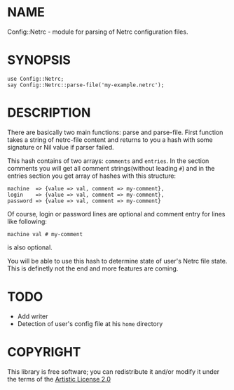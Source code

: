 NAME
====

Config::Netrc - module for parsing of Netrc configuration files.

SYNOPSIS
========

```perl6
use Config::Netrc;
say Config::Netrc::parse-file('my-example.netrc');
```

DESCRIPTION
===========

There are basically two main functions: parse and parse-file. First function takes a string of netrc-file content and returns to you a hash with some signature or Nil value if parser failed.

This hash contains of two arrays: `comments` and `entries`. In the section comments you will get all comment strings(without leading `#`) and in the entries section you get array of hashes with this structure:

```
machine  => {value => val, comment => my-comment},
login    => {value => val, comment => my-comment},
password => {value => val, comment => my-comment}
```
Of course, login or password lines are optional and comment entry for lines like following:

```
machine val # my-comment
```
is also optional.

You will be able to use this hash to determine state of user's Netrc file state. This is definetly not the end and more features are coming.

TODO
====
* Add writer
* Detection of user's config file at his `home` directory

COPYRIGHT
=========

This library is free software; you can redistribute it and/or modify it under the terms of the [Artistic License 2.0](http://www.perlfoundation.org/artistic_license_2_0)

